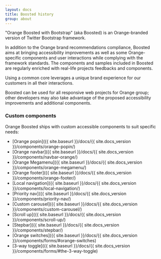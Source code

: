 ```yaml
---
layout: docs
title: Boosted history
group: about
---
```


"Orange Boosted with Bootstrap" (aka Boosted) is an Orange-branded version of Twitter Bootstrap framework.

In addition to the Orange brand recommendations compliance, Boosted aims at bringing accessibility improvements as well as some Orange-specific components and user interactions while complying with the framework standards. The components and  samples included in Boosted are regularly enriched with real-life projects feedbacks and components.

Using a common core leverages a unique brand experience for our customers in all their interactions.

Boosted can be used for all responsive web projects for Orange group; other developers may also take advantage of the proposed accessibility improvements and additional components.

### Custom components

Orange Boosted ships with custom accessible components to suit specific needs:

* [Orange popin]({{ site.baseurl }}/docs/{{ site.docs_version }}/components/orange-popin/)  
* [Orange navbar]({{ site.baseurl }}/docs/{{ site.docs_version }}/components/navbar-orange/)  
* [Orange Megamenu]({{ site.baseurl }}/docs/{{ site.docs_version }}/components/orange-megamenu/)  
* [Orange footer]({{ site.baseurl }}/docs/{{ site.docs_version }}/components/orange-footer/)  
* [Local navigation]({{ site.baseurl }}/docs/{{ site.docs_version }}/components/local-navigation/)  
* [Priority nav]({{ site.baseurl }}/docs/{{ site.docs_version }}/components/priority-nav/)  
* [Custom carousel]({{ site.baseurl }}/docs/{{ site.docs_version }}/components/custom-carousel/)  
* [Scroll up]({{ site.baseurl }}/docs/{{ site.docs_version }}/components/scroll-up/)  
* [Stepbar]({{ site.baseurl }}/docs/{{ site.docs_version }}/components/stepbar/)  
* [Orange switches]({{ site.baseurl }}/docs/{{ site.docs_version }}/components/forms/#orange-switches)  
* [3-way toggle]({{ site.baseurl }}/docs/{{ site.docs_version }}/components/forms/#the-3-way-toggle)  
